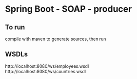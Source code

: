 # Spring Boot - SOAP - producer
## To run

compile with maven to generate sources, then run
## WSDLs
http://localhost:8080/ws/employees.wsdl
http://localhost:8080/ws/countries.wsdl
